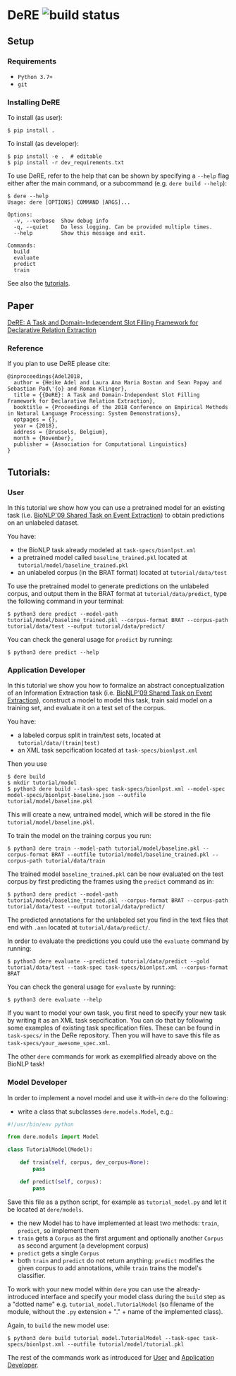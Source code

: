 # DeRE ![build status](https://travis-ci.com/ims-tcl/DeRE.svg?branch=master)


## Setup

### Requirements

- `Python 3.7+`
- `git`

### Installing DeRE

To install (as user):

    $ pip install .

To install (as developer):

    $ pip install -e .  # editable
    $ pip install -r dev_requirements.txt

To use DeRE, refer to the help that can be shown by specifying a `--help` flag either after the main command, or a subcommand (e.g. `dere build --help`):

    $ dere --help
    Usage: dere [OPTIONS] COMMAND [ARGS]...

    Options:
      -v, --verbose  Show debug info
      -q, --quiet    Do less logging. Can be provided multiple times.
      --help         Show this message and exit.

    Commands:
      build
      evaluate
      predict
      train

See also the [tutorials](#tutorials).


## Paper
[DeRE: A Task and Domain-Independent Slot Filling Framework for Declarative Relation Extraction](http://aclweb.org/anthology/D18-2008)


### Reference
If you plan to use DeRE please cite:


    @inproceedings{Adel2018,
      author = {Heike Adel and Laura Ana Maria Bostan and Sean Papay and Sebastian Pad\'{o} and Roman Klinger},
      title = {{DeRE}: A Task and Domain-Independent Slot Filling Framework for Declarative Relation Extraction},
      booktitle = {Proceedings of the 2018 Conference on Empirical Methods in Natural Language Processing: System Demonstrations},
      optpages = {},
      year = {2018},
      address = {Brussels, Belgium},
      month = {November},
      publisher = {Association for Computational Linguistics}
    }

## Tutorials:

### User

In this tutorial we show how you can use a pretrained model for an existing task (i.e. [BioNLP'09 Shared Task on Event Extraction](http://www.nactem.ac.uk/tsujii/GENIA/SharedTask/index.shtml)) to obtain predictions on an unlabeled dataset.

You have:

* the BioNLP task already modeled at `task-specs/bionlpst.xml`
* a pretrained model called `baseline_trained.pkl` located at `tutorial/model/baseline_trained.pkl`
* an unlabeled corpus (in the BRAT format) located at `tutorial/data/test`

To use the pretrained model to generate predictions on the unlabeled corpus, and output them in the BRAT format at `tutorial/data/predict`, type the following command in your terminal:

    $ python3 dere predict --model-path tutorial/model/baseline_trained.pkl --corpus-format BRAT --corpus-path tutorial/data/test --output tutorial/data/predict/

You can check the general usage for `predict` by running:

    $ python3 dere predict --help


### Application Developer

In this tutorial we show you how to formalize an abstract conceptualization of an Information Extraction task  (i.e. [BioNLP'09 Shared Task on Event Extraction](http://www.nactem.ac.uk/tsujii/GENIA/SharedTask/index.shtml)), construct a model to model this task, train said model on a training set, and evaluate it on a test set of the corpus.

You  have:

* a labeled corpus split in train/test sets, located at `tutorial/data/(train|test)`
* an XML task sepcification located at `task-specs/bionlpst.xml`


Then you use

    $ dere build
    $ mkdir tutorial/model
    $ python3 dere build --task-spec task-specs/bionlpst.xml --model-spec model-specs/bionlpst-baseline.json --outfile tutorial/model/baseline.pkl

This will create a new, untrained model, which will be stored in the file `tutorial/model/baseline.pkl`.

To train the model on the training corpus you run:

    $ python3 dere train --model-path tutorial/model/baseline.pkl --corpus-format BRAT --outfile tutorial/model/baseline_trained.pkl --corpus-path tutorial/data/train

The trained model `baseline_trained.pkl` can be now evaluated on the test corpus by first predicting
the frames using the `predict` command as in:

    $ python3 dere predict --model-path tutorial/model/baseline_trained.pkl --corpus-format BRAT --corpus-path tutorial/data/test --output tutorial/data/predict/

The predicted annotations for the unlabeled set you find in the text files that end with `.ann` located at `tutorial/data/predict/`.

In order to evaluate the predictions you could use the `evaluate` command by running:

    $ python3 dere evaluate --predicted tutorial/data/predict --gold tutorial/data/test --task-spec task-specs/bionlpst.xml --corpus-format BRAT


You can check the general usage for `evaluate` by running:

    $ python3 dere evaluate --help

If you want to model your own task, you first need to specify your new task by writing it as an XML task sepcification. You can do that by following some examples of existing task specification files. These can be found in `task-specs/` in the DeRe repository. Then you will have to save this file as `task-specs/your_awesome_spec.xml`.

The other `dere` commands for work as exemplified already above on the BioNLP task!


### Model Developer

In order to implement a novel model and use it with-in `dere` do the following:

- write a class that subclasses `dere.models.Model`, e.g.:

```python
#!/usr/bin/env python

from dere.models import Model

class TutorialModel(Model):

    def train(self, corpus, dev_corpus=None):
        pass

    def predict(self, corpus):
        pass
```

Save this file as a python script, for example as `tutorial_model.py` and
let it be located at `dere/models`.

- the new Model has to have implemented at least two methods: `train`, `predict`, so implement them
- `train` gets a `Corpus` as the first argument and optionally another `Corpus`
  as second argument (a development corpus)
- `predict` gets a single `Corpus`
- both `train` and `predict` do not return anything: `predict` modifies the
  given corpus to add annotations, while `train` trains the model's classifier.

To work with your new model within `dere` you can use the already-introduced interface and specify your model class during the `build` step as a "dotted name" e.g. `tutorial_model.TutorialModel` (so filename of the module, without the `.py` extension + "." + name of the implemented class).

Again, to `build` the new model use:

    $ python3 dere build tutorial_model.TutorialModel --task-spec task-specs/bionlpst.xml --outfile tutorial/model/tutorial.pkl

The rest of the commands work as introduced for [User](#user) and [Application Developer](#application-developer).
